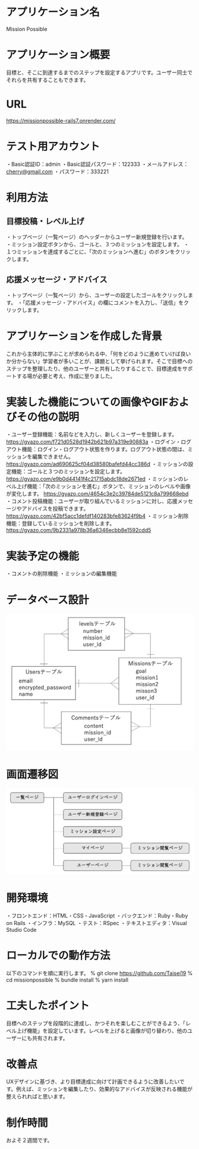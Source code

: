 # アプリケーション名
  Mission Possible

# アプリケーション概要
  目標と、そこに到達するまでのステップを設定するアプリです。ユーザー同士でそれらを共有することもできます。

# URL
  https://missionpossible-rails7.onrender.com/

# テスト用アカウント
  ・Basic認証ID：admin
  ・Basic認証パスワード：122333
  ・メールアドレス：cherry@gmail.com
  ・パスワード：333221

# 利用方法
## 目標投稿・レベル上げ
  ・トップページ（一覧ページ）のヘッダーからユーザー新規登録を行います。
  ・ミッション設定ボタンから、ゴールと、３つのミッションを設定します。
  ・１つミッションを達成するごとに、「次のミッションへ進む」のボタンをクリックします。

## 応援メッセージ・アドバイス
  ・トップページ（一覧ページ）から、ユーザーの設定したゴールをクリックします。
  ・「応援メッセージ・アドバイス」の欄にコメントを入力し、「送信」をクリックします。
  
# アプリケーションを作成した背景
  これから主体的に学ぶことが求められる中、「何をどのように進めていけば良いか分からない」学習者が多いことが、課題として挙げられます。そこで目標へのステップを整理したり、他のユーザーと共有したりすることで、目標達成をサポートする場が必要と考え、作成に至りました。

# 実装した機能についての画像やGIFおよびその他の説明
  ・ユーザー登録機能：名前などを入力し、新しくユーザーを登録します。
    https://gyazo.com/f721d0528d1942b621b97a319e90883a
  ・ログイン・ログアウト機能：ログイン・ログアウト状態を作ります。ログアウト状態の間は、ミッションを編集できません。
    https://gyazo.com/ad690625cf04d38580bafefd44cc386d
  ・ミッションの設定機能：ゴールと３つのミッションを設定します。
    https://gyazo.com/e9b0d44141f4c21715abdc18de2671ed
  ・ミッションのレベル上げ機能：「次のミッションを進む」ボタンで、ミッションのレベルや画像が変化します。
    https://gyazo.com/4654c3e2c39784de5121c8a799668ebd
  ・コメント投稿機能：ユーザーが取り組んでいるミッションに対し、応援メッセージやアドバイスを投稿できます。
    https://gyazo.com/42bf5acc1defdf140283bfe83624f9b4
  ・ミッション削除機能：登録しているミッションを削除します。
    https://gyazo.com/9b2331a978b36a6346ecbb8e1592cdd5


# 実装予定の機能
  ・コメントの削除機能
  ・ミッションの編集機能

# データベース設計
  ![alt text](image-1.png)

# 画面遷移図
  ![alt text](image-2.png)

# 開発環境
  ・フロントエンド：HTML・CSS・JavaScript
  ・バックエンド：Ruby・Ruby on Rails
  ・インフラ：MySQL
  ・テスト：RSpec
  ・テキストエディタ：Visual Studio Code

# ローカルでの動作方法
  以下のコマンドを順に実行します。
  % git clone https://github.com/Taisei19
  % cd missionpossible
  % bundle install
  % yarn install
  
# 工夫したポイント
  目標へのステップを段階的に達成し、かつそれを楽しむことができるよう、「レベル上げ機能」を設定しています。レベルを上げると画像が切り替わり、他のユーザーにも共有されます。

# 改善点
  UXデザインに基づき、より目標達成に向けて計画できるように改善したいです。例えば、ミッションを編集したり、効果的なアドバイスが反映される機能が整えられればと思います。

# 制作時間
  およそ２週間です。


